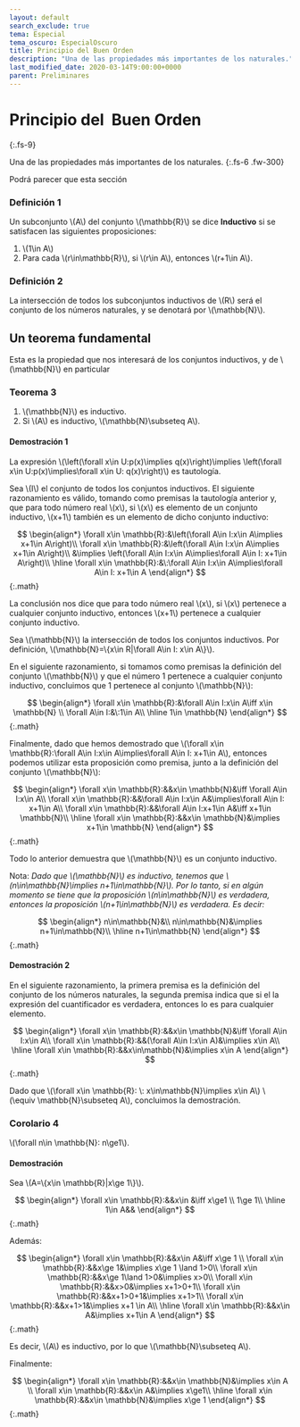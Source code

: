 ```yaml
---
layout: default
search_exclude: true
tema: Especial
tema_oscuro: EspecialOscuro
title: Principio del Buen Orden
description: "Una de las propiedades más importantes de los naturales."
last_modified_date: 2020-03-14T9:00:00+0000
parent: Preliminares
---
```


# Principio del &nbsp;<span class="deg-sitio deg-sitio-texto">Buen Orden</span>
{:.fs-9}

Una de las propiedades más importantes de los naturales.
{:.fs-6 .fw-300}

Podrá parecer que esta sección 
### Definición&nbsp;<span class="deg-sitio deg-sitio-texto">1</span>

Un subconjunto \\(A\\) del conjunto \\(\mathbb{R}\\) se dice **Inductivo** si se satisfacen las siguientes proposiciones:

1. \\(1\in A\\)
2. Para cada \\(r\in\mathbb{R}\\), si \\(r\in A\\), entonces \\(r+1\in A\\).

### Definición&nbsp;<span class="deg-sitio deg-sitio-texto">2</span>

La intersección de todos los subconjuntos inductivos de \\(R\\) será el conjunto de los números naturales, y se denotará por \\(\mathbb{N}\\).

## Un teorema&nbsp;<span class="deg-sitio deg-sitio-texto">fundamental</span>

Esta es la propiedad que nos interesará de los conjuntos inductivos, y de \\(\mathbb{N}\\) en particular

### Teorema&nbsp;<span class="deg-sitio deg-sitio-texto">3</span>

1. \\(\mathbb{N}\\) es inductivo.
2. Si \\(A\\) es inductivo,  \\(\mathbb{N}\subseteq A\\).

#### Demostración 1

La expresión \\(\left(\forall x\in U:p(x)\implies q(x)\right)\implies \left(\forall x\in U:p(x)\implies\forall x\in U: q(x)\right)\\) es tautología.

Sea \\(I\\) el conjunto de todos los conjuntos inductivos. El siguiente razonamiento es válido, tomando como premisas la tautología anterior y, que para todo número real \\(x\\), si \\(x\\) es elemento de un conjunto inductivo, \\(x+1\\) también es un elemento de dicho conjunto inductivo:

$$
\begin{align*}
\forall x\in \mathbb{R}:&\left(\forall A\in I:x\in A\implies x+1\in A\right)\\
\forall x\in \mathbb{R}:&\left(\forall A\in I:x\in A\implies x+1\in A\right)\\
&\implies \left(\forall A\in I:x\in A\implies\forall A\in I: x+1\in A\right)\\
\hline
\forall x\in \mathbb{R}:&\:\forall A\in I:x\in A\implies\forall A\in I: x+1\in A
\end{align*}
$$
{:.math}

La conclusión nos dice que para todo número real \\(x\\), si \\(x\\) pertenece a cualquier conjunto inductivo, entonces \\(x+1\\) pertenece a cualquier conjunto inductivo.

Sea \\(\mathbb{N}\\) la intersección de todos los conjuntos inductivos. Por definición, \\(\mathbb{N}=\\{x\in R\|\forall A\in I: x\in A\\}\\).

En el siguiente razonamiento, si tomamos como premisas la definición del conjunto \\(\mathbb{N}\\) y que el número 1 pertenece a cualquier conjunto inductivo, concluimos que 1 pertenece al conjunto \\(\mathbb{N}\\): 

$$
\begin{align*}
\forall x\in \mathbb{R}:&\forall A\in I:x\in A\iff x\in \mathbb{N} \\
\forall A\in I:&\:1\in A\\
\hline
1\in \mathbb{N}
\end{align*}
$$
{:.math}

Finalmente, dado que hemos demostrado que \\(\forall x\in \mathbb{R}:\forall A\in I:x\in A\implies\forall A\in I: x+1\in A\\), entonces podemos utilizar esta proposición como premisa, junto a la definición del conjunto \\(\mathbb{N}\\):

$$
\begin{align*}
\forall x\in \mathbb{R}:&&x\in \mathbb{N}&\iff \forall A\in I:x\in A\\
\forall x\in \mathbb{R}:&&\forall A\in I:x\in A&\implies\forall A\in I: x+1\in A\\
\forall x\in \mathbb{R}:&&\forall A\in I:x+1\in A&\iff x+1\in \mathbb{N}\\
\hline
\forall x\in \mathbb{R}:&&x\in \mathbb{N}&\implies x+1\in \mathbb{N}
\end{align*}
$$
{:.math}

Todo lo anterior demuestra que \\(\mathbb{N}\\) es un conjunto inductivo.

Nota: *Dado que \\(\mathbb{N}\\) es inductivo, tenemos que \\(n\in\mathbb{N}\implies n+1\in\mathbb{N}\\). Por lo tanto, si en algún momento se tiene que la proposición \\(n\in\mathbb{N}\\) es verdadera, entonces la proposición \\(n+1\in\mathbb{N}\\) es verdadera. Es decir:*

$$
\begin{align*}
n\in\mathbb{N}&\\
n\in\mathbb{N}&\implies n+1\in\mathbb{N}\\
\hline
n+1\in\mathbb{N}
\end{align*}
$$
{:.math}

#### Demostración 2

En el siguiente razonamiento, la primera premisa es la definición del conjunto de los números naturales, la segunda premisa indica que si el la expresión del cuantificador es verdadera, entonces lo es para cualquier elemento.

$$
\begin{align*}
\forall x\in \mathbb{R}:&&x\in \mathbb{N}&\iff \forall A\in I:x\in A\\
\forall x\in \mathbb{R}:&&(\forall A\in I:x\in A)&\implies x\in A\\
\hline
\forall x\in \mathbb{R}:&&x\in\mathbb{N}&\implies x\in A
\end{align*}
$$
{:.math}

Dado que \\(\forall x\in \mathbb{R}: \\: x\in\mathbb{N}\implies x\in A\\) \\(\equiv \mathbb{N}\subseteq A\\), concluimos la demostración.



### Corolario&nbsp;<span class="deg-sitio deg-sitio-texto">4</span>

\\(\forall n\in \mathbb{N}: n\ge1\\).

#### Demostración

Sea \\(A=\\{x\in \mathbb{R}\|x\ge 1\\}\\).

$$
\begin{align*}
\forall x\in \mathbb{R}:&&x\in &\iff x\ge1 \\
1\ge 1\\
\hline
1\in A&&
\end{align*}
$$
{:.math}

Además:

$$
\begin{align*}
\forall x\in \mathbb{R}:&&x\in A&\iff x\ge 1 \\
\forall x\in \mathbb{R}:&&x\ge 1&\implies x\ge 1 \land 1>0\\
\forall x\in \mathbb{R}:&&x\ge 1\land 1>0&\implies x>0\\
\forall x\in \mathbb{R}:&&x>0&\implies x+1>0+1\\
\forall x\in \mathbb{R}:&&x+1>0+1&\implies x+1>1\\
\forall x\in \mathbb{R}:&&x+1>1&\implies x+1 \in A\\
\hline
\forall x\in \mathbb{R}:&&x\in A&\implies x+1\in A
\end{align*}
$$
{:.math}

Es decir, \\(A\\) es inductivo, por lo que \\(\mathbb{N}\subseteq A\\).

Finalmente:

$$
\begin{align*}
\forall x\in \mathbb{R}:&&x\in \mathbb{N}&\implies x\in A \\
\forall x\in \mathbb{R}:&&x\in A&\implies x\ge1\\
\hline
\forall x\in \mathbb{R}:&&x\in \mathbb{N}&\implies x\ge 1
\end{align*}
$$
{:.math}